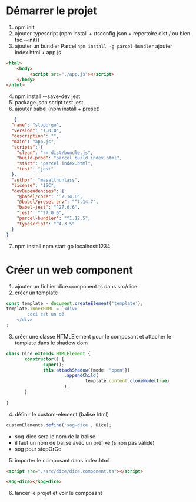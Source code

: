 # Démarrer le projet

1. npm init
2. ajouter typescript (npm install + (tsconfig.json + répertoire dist / ou bien tsc --init))
3. ajouter un bundler Parcel ``npm install -g parcel-bundler``
       ajouter index.html + app.js
```html
<html>
    <body>
         <script src="./app.js"></script>
    </body>
</html>
```

4. npm install --save-dev jest
5. package.json script test jest
6. ajouter babel (npm install + preset)
```json
   {
  "name": "stoporgo",
  "version": "1.0.0",
  "description": "",
  "main": "app.js",
  "scripts": {
    "clean": "rm dist/bundle.js",
    "build-prod": "parcel build index.html",
    "start": "parcel index.html",
    "test": "jest"
  },
  "author": "masalthunlass",
  "license": "ISC",
  "devDependencies": {
    "@babel/core": "^7.14.6",  
    "@babel/preset-env": "^7.14.7",
    "babel-jest": "^27.0.6",
    "jest": "^27.0.6",
    "parcel-bundler": "^1.12.5",
    "typescript": "^4.3.5"
  }
}

   ```
7. npm install npm start go localhost:1234

# Créer un web component
1. ajouter un fichier dice.component.ts dans src/dice
2. créer un template 
```ts
const template = document.createElement('template');
template.innerHTML = `<div>
        ceci est un dé
    </div>
;
```

3. créer une classe HTMLElement pour le composant et attacher le template dans le shadow dom
```ts
class Dice extends HTMLElement {
       constructor() {
              super();
              this.attachShadow({mode: "open"})
                      .appendChild(
                              template.content.cloneNode(true)
                      );
       }
       
}
```

4. définir le custom-element (balise html)
```ts
customElements.define('sog-dice', Dice);
```
* sog-dice sera le nom de la balise
* il faut un nom de balise avec un préfixe (sinon pas valide)
* sog pour stopOrGo

5. importer le composant dans index.html
  
```html
<script src="./src/dice/dice.component.ts"></script>

<sog-dice></sog-dice>
```
6. lancer le projet et voir le composant
